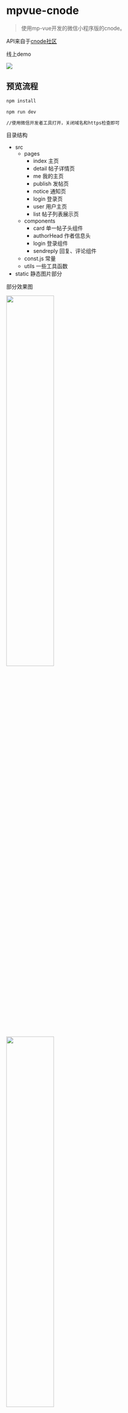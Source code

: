 # mpvue-cnode

> 使用mp-vue开发的微信小程序版的cnode。

API来自于[cnode社区](https://cnodejs.org/api)

线上demo

![](./img/show.jpg)

## 预览流程

``` bash
npm install

npm run dev

//使用微信开发者工具打开，关闭域名和https检查即可
```



目录结构
- src
  - pages
    - index 主页
    - detail 帖子详情页
    - me 我的主页
    - publish 发帖页
    - notice 通知页
    - login 登录页
    - user 用户主页
    - list 帖子列表展示页
  - components
    - card 单一帖子头组件
    - authorHead 作者信息头
    - login 登录组件
    - sendreply 回复、评论组件
  - const.js 常量
  - utils 一些工具函数
- static 静态图片部分

部分效果图

<img src="./img/1.png" width="50%" height="50%">
<img src="./img/2.png" width="50%" height="50%">
<img src="./img/3.png" width="50%" height="50%">
<img src="./img/4.png" width="50%" height="50%">
<img src="./img/5.png" width="50%" height="50%">

- License

MIT
